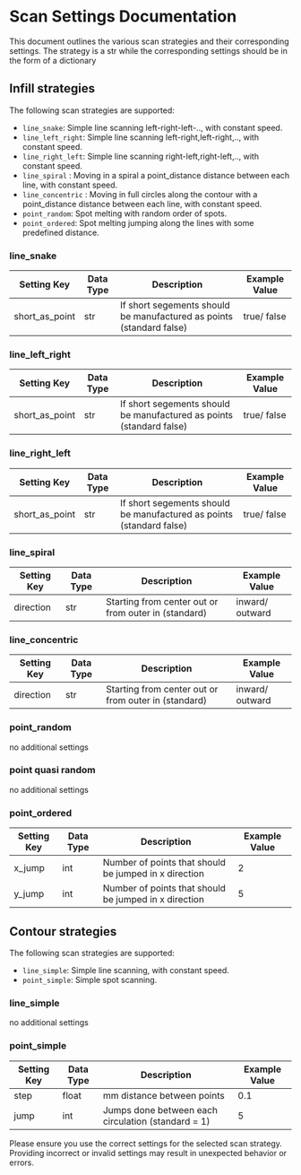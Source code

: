 # Scan Settings Documentation

This document outlines the various scan strategies and their corresponding settings.
The strategy is a str while the corresponding settings should be in the form of a dictionary

## Infill strategies
The following scan strategies are supported:
- `line_snake`: Simple line scanning left-right-left-.., with constant speed.
- `line_left_right`: Simple line scanning left-right,left-right,.., with constant speed.
- `line_right_left`: Simple line scanning right-left,right-left,.., with constant speed.
- `line_spiral` : Moving in a spiral a point_distance distance between each line, with constant speed.
- `line_concentric` : Moving in full circles along the contour with a point_distance distance between each line, with constant speed.
- `point_random`: Spot melting with random order of spots.
- `point_ordered`: Spot melting jumping along the lines with some predefined distance.

### line_snake
|  Setting Key   | Data Type | Description                                                          | Example Value   |
|----------------|-----------|----------------------------------------------------------------------|-----------------|
| short_as_point | str       | If short segements should be manufactured as points (standard false) | true/ false     |

### line_left_right
|  Setting Key   | Data Type | Description                                                          | Example Value   |
|----------------|-----------|----------------------------------------------------------------------|-----------------|
| short_as_point | str       | If short segements should be manufactured as points (standard false) | true/ false     |

### line_right_left
|  Setting Key   | Data Type | Description                                                          | Example Value   |
|----------------|-----------|----------------------------------------------------------------------|-----------------|
| short_as_point | str       | If short segements should be manufactured as points (standard false) | true/ false     |

### line_spiral
| Setting Key | Data Type | Description                                         | Example Value   |
|-------------|-----------|-----------------------------------------------------|-----------------|
| direction   | str       | Starting from center out or from outer in (standard)| inward/ outward |

### line_concentric
| Setting Key | Data Type | Description                                         | Example Value   |
|-------------|-----------|-----------------------------------------------------|-----------------|
| direction   | str       | Starting from center out or from outer in (standard)| inward/ outward |

### point_random
no additional settings

### point quasi random
no additional settings

### point_ordered
| Setting Key | Data Type | Description                                           | Example Value |
|-------------|-----------|-------------------------------------------------------|---------------|
| x_jump      | int       | Number of points that should be jumped in x direction | 2             |
| y_jump      | int       | Number of points that should be jumped in x direction | 5             |


## Contour strategies
The following scan strategies are supported:
- `line_simple`: Simple line scanning, with constant speed.
- `point_simple`: Simple spot scanning.

### line_simple
no additional settings

### point_simple
| Setting Key | Data Type | Description                                           | Example Value |
|-------------|-----------|-------------------------------------------------------|---------------|
| step        | float     | mm distance between points                            | 0.1           |
| jump        | int       | Jumps done between each circulation (standard = 1)    | 5             |


Please ensure you use the correct settings for the selected scan strategy. Providing incorrect or invalid settings may result in unexpected behavior or errors.
